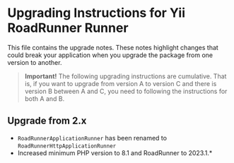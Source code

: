 # Upgrading Instructions for Yii RoadRunner Runner

This file contains the upgrade notes. These notes highlight changes that could break your
application when you upgrade the package from one version to another.

> **Important!** The following upgrading instructions are cumulative. That is, if you want
> to upgrade from version A to version C and there is version B between A and C, you need
> to following the instructions for both A and B.

## Upgrade from 2.x

- `RoadRunnerApplicationRunner` has been renamed to `RoadRunnerHttpApplicationRunner`
- Increased minimum PHP version to 8.1 and RoadRunner to 2023.1.*
